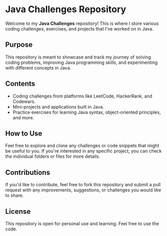 # Java Challenges Repository

Welcome to my **Java Challenges** repository! This is where I store various coding challenges, exercises, and projects that I've worked on in Java.

## Purpose
This repository is meant to showcase and track my journey of solving coding problems, improving Java programming skills, and experimenting with different concepts in Java.

## Contents
- Coding challenges from platforms like LeetCode, HackerRank, and Codewars.
- Mini-projects and applications built in Java.
- Practice exercises for learning Java syntax, object-oriented principles, and more.

## How to Use
Feel free to explore and clone any challenges or code snippets that might be useful to you. If you're interested in any specific project, you can check the individual folders or files for more details.

## Contributions
If you'd like to contribute, feel free to fork this repository and submit a pull request with any improvements, suggestions, or challenges you would like to share.

## License
This repository is open for personal use and learning. Feel free to use the code.
